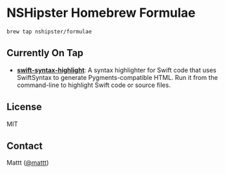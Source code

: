 # NSHipster Homebrew Formulae

```terminal
brew tap nshipster/formulae
```

## Currently On Tap

- **[swift-syntax-highlight](https://github.com/NSHipster/SwiftSyntaxHighlighter)**: 
  A syntax highlighter for Swift code that uses SwiftSyntax to generate Pygments-compatible HTML.
  Run it from the command-line to highlight Swift code or source files.
  
## License

MIT

## Contact

Mattt ([@mattt](https://twitter.com/mattt))
